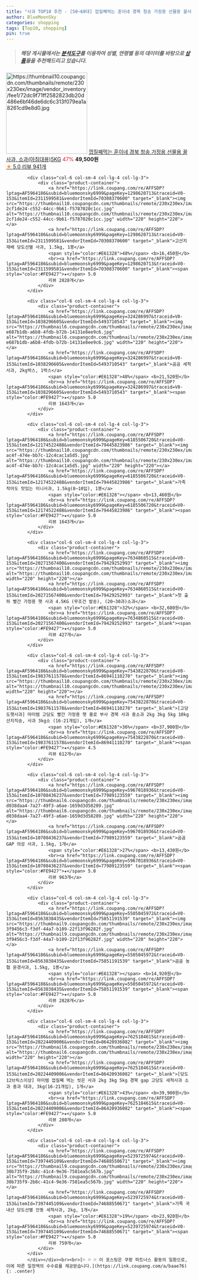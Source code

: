 ```yaml
---
title: "사과 TOP10 추천 - [50~60대] 껍질째먹는 훈이네 경북 청송 가정용 선물용 꿀사과, 소과(아침대용)5KG"
author: BlueMoonSky
categories: shopping
tags: [Top10, shopping]
pin: true
---
```


> ##### 해당 게시물에서는 [**분석도구**](https://itemscout.io/)를 이용하여 **성별**, **연령별** 등의 데이터를 바탕으로 [**상품**](https://link.coupang.com/a/baae76)들을 추천해드리고 있습니다.
<div class="container"><div class="row">
            <div class="col-6 col-sm-4 col-lg-4 col-lg-3">
                <div class="product-container">
                    <a href="https://link.coupang.com/re/AFFSDP?lptag=AF5964186&subid=bluemoonsky6999&pageKey=7501306793&traceid=V0-153&itemId=19636543289&vendorItemId=75459809171" target="_blank"><img src="https://thumbnail10.coupangcdn.com/thumbnails/remote/230x230ex/image/vendor_inventory/fee1/72dc9f71ff2582823db20d486e6bf46de6dc6c313f079ea1a8261cd9e8d0.jpg" alt="https://thumbnail10.coupangcdn.com/thumbnails/remote/230x230ex/image/vendor_inventory/fee1/72dc9f71ff2582823db20d486e6bf46de6dc6c313f079ea1a8261cd9e8d0.jpg" width="220" height="220"></a>
                    <a href="https://link.coupang.com/re/AFFSDP?lptag=AF5964186&subid=bluemoonsky6999&pageKey=7501306793&traceid=V0-153&itemId=19636543289&vendorItemId=75459809171" target="_blank">껍질째먹는 훈이네 경북 청송 가정용 선물용 꿀사과, 소과(아침대용)5KG</a>
                    <span style="color:#E61328">47%</span> <b>49,500원</b>
                    <br><a href="https://link.coupang.com/re/AFFSDP?lptag=AF5964186&subid=bluemoonsky6999&pageKey=7501306793&traceid=V0-153&itemId=19636543289&vendorItemId=75459809171" target="_blank"><span style="color:#FE9427">★</span> 5.0
                    리뷰 941개</a>
                </div>
            </div>
            
            <div class="col-6 col-sm-4 col-lg-4 col-lg-3">
                <div class="product-container">
                    <a href="https://link.coupang.com/re/AFFSDP?lptag=AF5964186&subid=bluemoonsky6999&pageKey=1298620713&traceid=V0-153&itemId=2311599581&vendorItemId=70308370600" target="_blank"><img src="https://thumbnail10.coupangcdn.com/thumbnails/remote/230x230ex/image/retail/images/5452879462865787-2cf1de24-c552-44cc-9b61-f5787020c1cc.jpg" alt="https://thumbnail10.coupangcdn.com/thumbnails/remote/230x230ex/image/retail/images/5452879462865787-2cf1de24-c552-44cc-9b61-f5787020c1cc.jpg" width="220" height="220"></a>
                    <a href="https://link.coupang.com/re/AFFSDP?lptag=AF5964186&subid=bluemoonsky6999&pageKey=1298620713&traceid=V0-153&itemId=2311599581&vendorItemId=70308370600" target="_blank">고산지 재배 당도선별 사과, 1.5kg, 1봉</a>
                    <span style="color:#E61328">48%</span> <b>16,450원</b>
                    <br><a href="https://link.coupang.com/re/AFFSDP?lptag=AF5964186&subid=bluemoonsky6999&pageKey=1298620713&traceid=V0-153&itemId=2311599581&vendorItemId=70308370600" target="_blank"><span style="color:#FE9427">★</span> 5.0
                    리뷰 2828개</a>
                </div>
            </div>
            
            <div class="col-6 col-sm-4 col-lg-4 col-lg-3">
                <div class="product-container">
                    <a href="https://link.coupang.com/re/AFFSDP?lptag=AF5964186&subid=bluemoonsky6999&pageKey=324286997&traceid=V0-153&itemId=1038296605&vendorItemId=5493710543" target="_blank"><img src="https://thumbnail6.coupangcdn.com/thumbnails/remote/230x230ex/image/retail/images/1012107513562-e687b1db-a6b8-4fdb-b72b-14131e8ee9c6.jpg" alt="https://thumbnail6.coupangcdn.com/thumbnails/remote/230x230ex/image/retail/images/1012107513562-e687b1db-a6b8-4fdb-b72b-14131e8ee9c6.jpg" width="220" height="220"></a>
                    <a href="https://link.coupang.com/re/AFFSDP?lptag=AF5964186&subid=bluemoonsky6999&pageKey=324286997&traceid=V0-153&itemId=1038296605&vendorItemId=5493710543" target="_blank">곰곰 세척 사과, 2kg박스, 1박스</a>
                    <span style="color:#E61328">48%</span> <b>21,520원</b>
                    <br><a href="https://link.coupang.com/re/AFFSDP?lptag=AF5964186&subid=bluemoonsky6999&pageKey=324286997&traceid=V0-153&itemId=1038296605&vendorItemId=5493710543" target="_blank"><span style="color:#FE9427">★</span> 5.0
                    리뷰 1643개</a>
                </div>
            </div>
            
            <div class="col-6 col-sm-4 col-lg-4 col-lg-3">
                <div class="product-container">
                    <a href="https://link.coupang.com/re/AFFSDP?lptag=AF5964186&subid=bluemoonsky6999&pageKey=6185506720&traceid=V0-153&itemId=12174522488&vendorItemId=79445823986" target="_blank"><img src="https://thumbnail10.coupangcdn.com/thumbnails/remote/230x230ex/image/retail/images/2021/11/17/11/6/0307ff20-ac4f-474e-bb7c-12c4cac1a5d5.jpg" alt="https://thumbnail10.coupangcdn.com/thumbnails/remote/230x230ex/image/retail/images/2021/11/17/11/6/0307ff20-ac4f-474e-bb7c-12c4cac1a5d5.jpg" width="220" height="220"></a>
                    <a href="https://link.coupang.com/re/AFFSDP?lptag=AF5964186&subid=bluemoonsky6999&pageKey=6185506720&traceid=V0-153&itemId=12174522488&vendorItemId=79445823986" target="_blank">가족 작아도 맛있는 미니사과, 1.5kg(8~10입), 1봉</a>
                    <span style="color:#E61328"></span> <b>13,460원</b>
                    <br><a href="https://link.coupang.com/re/AFFSDP?lptag=AF5964186&subid=bluemoonsky6999&pageKey=6185506720&traceid=V0-153&itemId=12174522488&vendorItemId=79445823986" target="_blank"><span style="color:#FE9427">★</span> 5.0
                    리뷰 1643개</a>
                </div>
            </div>
            
            <div class="col-6 col-sm-4 col-lg-4 col-lg-3">
                <div class="product-container">
                    <a href="https://link.coupang.com/re/AFFSDP?lptag=AF5964186&subid=bluemoonsky6999&pageKey=7634860515&traceid=V0-153&itemId=20271567400&vendorItemId=79429252993" target="_blank"><img src="https://thumbnail10.coupangcdn.com/thumbnails/remote/230x230ex/image/vendor_inventory/943f/d4137c3c32fb52945711b9e5cb87082db654bab55bd35e4a5272b5ad0cad.jpg" alt="https://thumbnail10.coupangcdn.com/thumbnails/remote/230x230ex/image/vendor_inventory/943f/d4137c3c32fb52945711b9e5cb87082db654bab55bd35e4a5272b5ad0cad.jpg" width="220" height="220"></a>
                    <a href="https://link.coupang.com/re/AFFSDP?lptag=AF5964186&subid=bluemoonsky6999&pageKey=7634860515&traceid=V0-153&itemId=20271567400&vendorItemId=79429252993" target="_blank">첫 출하 빨간 가정용 햇 사과 4.5KG (무조건 발송), (20~30과)소과</a>
                    <span style="color:#E61328">32%</span> <b>32,680원</b>
                    <br><a href="https://link.coupang.com/re/AFFSDP?lptag=AF5964186&subid=bluemoonsky6999&pageKey=7634860515&traceid=V0-153&itemId=20271567400&vendorItemId=79429252993" target="_blank"><span style="color:#FE9427">★</span> 5.0
                    리뷰 427개</a>
                </div>
            </div>
            
            <div class="col-6 col-sm-4 col-lg-4 col-lg-3">
                <div class="product-container">
                    <a href="https://link.coupang.com/re/AFFSDP?lptag=AF5964186&subid=bluemoonsky6999&pageKey=7543822870&traceid=V0-153&itemId=19837611578&vendorItemId=86941110270" target="_blank"><img src="https://thumbnail10.coupangcdn.com/thumbnails/remote/230x230ex/image/vendor_inventory/5924/cac15dd92830317b32cd9e43689ecb7d8065d84a4c1da494ad0aa4bf7e62.png" alt="https://thumbnail10.coupangcdn.com/thumbnails/remote/230x230ex/image/vendor_inventory/5924/cac15dd92830317b32cd9e43689ecb7d8065d84a4c1da494ad0aa4bf7e62.png" width="220" height="220"></a>
                    <a href="https://link.coupang.com/re/AFFSDP?lptag=AF5964186&subid=bluemoonsky6999&pageKey=7543822870&traceid=V0-153&itemId=19837611578&vendorItemId=86941110270" target="_blank">[고당도햇사과] 마미템 고당도 빨간 가정용 햇 홍로 부사 경북 사과 중소과 2kg 3kg 5kg 10kg 산지직송, 사과 3kg소 (16-21개입), 1개</a>
                    <span style="color:#E61328">36%</span> <b>37,900원</b>
                    <br><a href="https://link.coupang.com/re/AFFSDP?lptag=AF5964186&subid=bluemoonsky6999&pageKey=7543822870&traceid=V0-153&itemId=19837611578&vendorItemId=86941110270" target="_blank"><span style="color:#FE9427">★</span> 4.5
                    리뷰 612개</a>
                </div>
            </div>
            
            <div class="col-6 col-sm-4 col-lg-4 col-lg-3">
                <div class="product-container">
                    <a href="https://link.coupang.com/re/AFFSDP?lptag=AF5964186&subid=bluemoonsky6999&pageKey=5967018936&traceid=V0-153&itemId=10708436237&vendorItemId=77989123559" target="_blank"><img src="https://thumbnail6.coupangcdn.com/thumbnails/remote/230x230ex/image/retail/images/896088955025853-d038daa4-7a27-49f3-a6ae-1659d3d58289.jpg" alt="https://thumbnail6.coupangcdn.com/thumbnails/remote/230x230ex/image/retail/images/896088955025853-d038daa4-7a27-49f3-a6ae-1659d3d58289.jpg" width="220" height="220"></a>
                    <a href="https://link.coupang.com/re/AFFSDP?lptag=AF5964186&subid=bluemoonsky6999&pageKey=5967018936&traceid=V0-153&itemId=10708436237&vendorItemId=77989123559" target="_blank">곰곰 GAP 의성 사과, 1.5kg, 1개</a>
                    <span style="color:#E61328">27%</span> <b>13,430원</b>
                    <br><a href="https://link.coupang.com/re/AFFSDP?lptag=AF5964186&subid=bluemoonsky6999&pageKey=5967018936&traceid=V0-153&itemId=10708436237&vendorItemId=77989123559" target="_blank"><span style="color:#FE9427">★</span> 5.0
                    리뷰 963개</a>
                </div>
            </div>
            
            <div class="col-6 col-sm-4 col-lg-4 col-lg-3">
                <div class="product-container">
                    <a href="https://link.coupang.com/re/AFFSDP?lptag=AF5964186&subid=bluemoonsky6999&pageKey=5505045972&traceid=V0-153&itemId=8563838435&vendorItemId=75851191539" target="_blank"><img src="https://thumbnail9.coupangcdn.com/thumbnails/remote/230x230ex/image/retail/images/506765622196569-3f9456c3-f3df-44a7-b109-22f13f96282f.jpg" alt="https://thumbnail9.coupangcdn.com/thumbnails/remote/230x230ex/image/retail/images/506765622196569-3f9456c3-f3df-44a7-b109-22f13f96282f.jpg" width="220" height="220"></a>
                    <a href="https://link.coupang.com/re/AFFSDP?lptag=AF5964186&subid=bluemoonsky6999&pageKey=5505045972&traceid=V0-153&itemId=8563838435&vendorItemId=75851191539" target="_blank">곰곰 농협 문경사과, 1.5kg, 1봉</a>
                    <span style="color:#E61328"></span> <b>14,920원</b>
                    <br><a href="https://link.coupang.com/re/AFFSDP?lptag=AF5964186&subid=bluemoonsky6999&pageKey=5505045972&traceid=V0-153&itemId=8563838435&vendorItemId=75851191539" target="_blank"><span style="color:#FE9427">★</span> 5.0
                    리뷰 2828개</a>
                </div>
            </div>
            
            <div class="col-6 col-sm-4 col-lg-4 col-lg-3">
                <div class="product-container">
                    <a href="https://link.coupang.com/re/AFFSDP?lptag=AF5964186&subid=bluemoonsky6999&pageKey=7625184615&traceid=V0-153&itemId=20224409006&vendorItemId=86420936082" target="_blank"><img src="https://thumbnail6.coupangcdn.com/thumbnails/remote/230x230ex/image/vendor_inventory/74cc/245d821e0f4e00ac6b0656545def4bd6f7f5cccfd640aabf14d5f440bb96.jpg" alt="https://thumbnail6.coupangcdn.com/thumbnails/remote/230x230ex/image/vendor_inventory/74cc/245d821e0f4e00ac6b0656545def4bd6f7f5cccfd640aabf14d5f440bb96.jpg" width="220" height="220"></a>
                    <a href="https://link.coupang.com/re/AFFSDP?lptag=AF5964186&subid=bluemoonsky6999&pageKey=7625184615&traceid=V0-153&itemId=20224409006&vendorItemId=86420936082" target="_blank">[당도12브릭스이상] 마미템 껍질째 먹는 씻은 사과 2kg 3kg 5kg 경북 gap 고당도 세척사과 소과 중과 대과, 3kg(16-21개입), 1개</a>
                    <span style="color:#E61328">43%</span> <b>39,900원</b>
                    <br><a href="https://link.coupang.com/re/AFFSDP?lptag=AF5964186&subid=bluemoonsky6999&pageKey=7625184615&traceid=V0-153&itemId=20224409006&vendorItemId=86420936082" target="_blank"><span style="color:#FE9427">★</span> 5.0
                    리뷰 280개</a>
                </div>
            </div>
            
            <div class="col-6 col-sm-4 col-lg-4 col-lg-3">
                <div class="product-container">
                    <a href="https://link.coupang.com/re/AFFSDP?lptag=AF5964186&subid=bluemoonsky6999&pageKey=5239725974&traceid=V0-153&itemId=7397445109&vendorItemId=74688550671" target="_blank"><img src="https://thumbnail9.coupangcdn.com/thumbnails/remote/230x230ex/image/retail/images/4077982470539041-30b735f9-2b8c-41c4-9e36-7581ea5c567b.jpg" alt="https://thumbnail9.coupangcdn.com/thumbnails/remote/230x230ex/image/retail/images/4077982470539041-30b735f9-2b8c-41c4-9e36-7581ea5c567b.jpg" width="220" height="220"></a>
                    <a href="https://link.coupang.com/re/AFFSDP?lptag=AF5964186&subid=bluemoonsky6999&pageKey=5239725974&traceid=V0-153&itemId=7397445109&vendorItemId=74688550671" target="_blank">가족 국내산 당도선별 안동 세척사과, 2kg, 1개</a>
                    <span style="color:#E61328">19%</span> <b>23,920원</b>
                    <br><a href="https://link.coupang.com/re/AFFSDP?lptag=AF5964186&subid=bluemoonsky6999&pageKey=5239725974&traceid=V0-153&itemId=7397445109&vendorItemId=74688550671" target="_blank"><span style="color:#FE9427">★</span> 5.0
                    리뷰 759개</a>
                </div>
            </div>
            </div></div><br><br>[💦 💦 💦 이 포스팅은 쿠팡 파트너스 활동의 일환으로, 이에 따른 일정액의 수수료를 제공받습니다.](https://link.coupang.com/a/baae76){: .center}